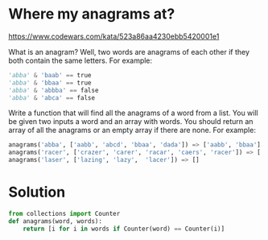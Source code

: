 # Where my anagrams at?

https://www.codewars.com/kata/523a86aa4230ebb5420001e1

What is an anagram? Well, two words are anagrams of each other if they both contain the same letters. For example:

```python
'abba' & 'baab' == true
'abba' & 'bbaa' == true
'abba' & 'abbba' == false
'abba' & 'abca' == false
```

Write a function that will find all the anagrams of a word from a list. You will be given two inputs a word and an array
with words. You should return an array of all the anagrams or an empty array if there are none. For example:

```python
anagrams('abba', ['aabb', 'abcd', 'bbaa', 'dada']) => ['aabb', 'bbaa']
anagrams('racer', ['crazer', 'carer', 'racar', 'caers', 'racer']) => ['carer', 'racer']
anagrams('laser', ['lazing', 'lazy',  'lacer']) => []
```

# Solution

```python
from collections import Counter
def anagrams(word, words):
    return [i for i in words if Counter(word) == Counter(i)]
```